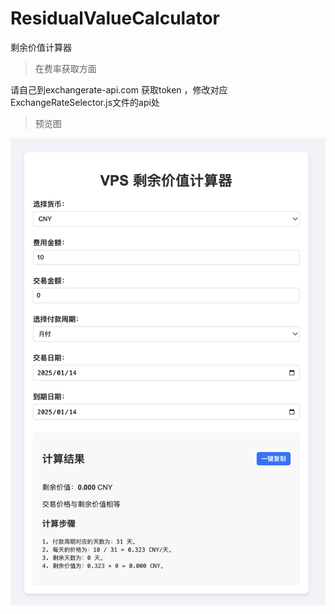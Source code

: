 # ResidualValueCalculator
剩余价值计算器

> 在费率获取方面

请自己到exchangerate-api.com 获取token ，修改对应ExchangeRateSelector.js文件的api处


> 预览图

![img.png](./img/image.png)

